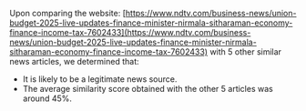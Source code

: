 Upon comparing the website:
  [https://www.ndtv.com/business-news/union-budget-2025-live-updates-finance-minister-nirmala-sitharaman-economy-finance-income-tax-7602433](https://www.ndtv.com/business-news/union-budget-2025-live-updates-finance-minister-nirmala-sitharaman-economy-finance-income-tax-7602433) 
with 5 other similar news articles, we determined that:
- It is likely to be a legitimate news source.
- The average similarity score obtained with the other 5 articles was around 45%.
